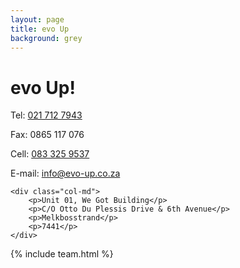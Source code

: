 ```yaml
---
layout: page
title: evo Up
background: grey
---
```

<div class="col-lg-12 text-center">
	<h1 class="section-heading text-uppercase">evo Up!</h1>
</div>

<div class="container contact-us">
  <div class="row">

  <div class="col-md">
		<p>Tel: <a href="tel:+27217127943"> 021 712 7943</a></p>
		<p>Fax: 0865 117 076</p>
		<p>Cell: <a href="tel:+27833259537">083 325 9537</a></p>
		<p>E-mail: <a href="mailto:info@evo-up.co.za?subject=Mail from our Website">info@evo-up.co.za</a></p>
    </div>

    <div class="col-md">
		<p>Unit 01, We Got Building</p>
		<p>C/O Otto Du Plessis Drive & 6th Avenue</p>
		<p>Melkbosstrand</p>
		<p>7441</p>
    </div>
    
  </div>
</div>

<!-- Gavin Young is a franchisee in oobalink Western Cape, and the owner of oobalink Boland & Cape Winelands. "I graduated from Stellenbosch University in 1985 and since then have spent most of my working life in banking at a Regional and Head Office level. I left banking in mid 2006 and started my own mortgage origination business.
My focus is delivering service to agents and bond applicants by applying all my skill and knowledge of banking to make the deal work. I have recruited a fabulous team who share the same values." -->

{% include team.html %}

<!-- <div class="col-lg-12 text-center">
	<h4 class="section-heading text-uppercase">Contact us</h4>
</div> -->



<br>

